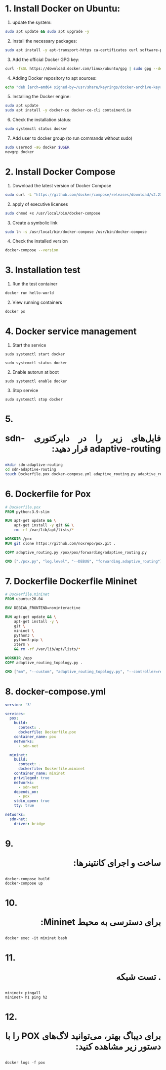 # 1. Install Docker on Ubuntu:


1. update the system:
```bash
sudo apt update && sudo apt upgrade -y
```

2. Install the necessary packages:
```bash
sudo apt install -y apt-transport-https ca-certificates curl software-properties-common
```

3. Add the official Docker GPG key:
```bash
curl -fsSL https://download.docker.com/linux/ubuntu/gpg | sudo gpg --dearmor -o /usr/share/keyrings/docker-archive-keyring.gpg
```

4. Adding Docker repository to apt sources:
```bash
echo "deb [arch=amd64 signed-by=/usr/share/keyrings/docker-archive-keyring.gpg] https://download.docker.com/linux/ubuntu $(lsb_release -cs) stable" | sudo tee /etc/apt/sources.list.d/docker.list > /dev/null
```

5. Installing the Docker engine:
```bash
sudo apt update
sudo apt install -y docker-ce docker-ce-cli containerd.io
```

6. Check the installation status:
```bash
sudo systemctl status docker
```


7. Add user to docker group (to run commands without sudo)
```bash
sudo usermod -aG docker $USER
newgrp docker
```

# 2. Install Docker Compose 

1. Download the latest version of Docker Compose
```bash
sudo curl -L "https://github.com/docker/compose/releases/download/v2.23.0/docker-compose-$(uname -s)-$(uname -m)" -o /usr/local/bin/docker-compose
```

2. apply of executive licenses
```bash
sudo chmod +x /usr/local/bin/docker-compose
```

3. Create a symbolic link
```bash
sudo ln -s /usr/local/bin/docker-compose /usr/bin/docker-compose
```

4. Check the installed version
```bash
docker-compose --version
```

# 3. Installation test

1. Run the test container 
```bash
docker run hello-world
```

2. View running containers
```bash
docker ps
```

# 4. Docker service management

1. Start the service
```
sudo systemctl start docker
``` 
```
sudo systemctl status docker
```

2. Enable autorun at boot
```
sudo systemctl enable docker
```

3. Stop service
```
sudo systemctl stop docker
``` 



# 5. <p dir="rtl" align="justify">فایل‌های زیر را در دایرکتوری sdn-adaptive-routing قرار دهید:</p>
```bash
mkdir sdn-adaptive-routing
cd sdn-adaptive-routing
touch Dockerfile.pox docker-compose.yml adaptive_routing.py adaptive_routing_topology.py
```



# 6. Dockerfile for Pox
```dockerfile
# Dockerfile.pox
FROM python:3.9-slim

RUN apt-get update && \
    apt-get install -y git && \
    rm -rf /var/lib/apt/lists/*

WORKDIR /pox
RUN git clone https://github.com/noxrepo/pox.git .

COPY adaptive_routing.py /pox/pox/forwarding/adaptive_routing.py

CMD ["./pox.py", "log.level", "--DEBUG", "forwarding.adaptive_routing"]
```

# 7. Dockerfile Dockerfile Mininet
```dockerfile
# Dockerfile.mininet
FROM ubuntu:20.04

ENV DEBIAN_FRONTEND=noninteractive

RUN apt-get update && \
    apt-get install -y \
    git \
    mininet \
    python3 \
    python3-pip \
    xterm \
    && rm -rf /var/lib/apt/lists/*

WORKDIR /app
COPY adaptive_routing_topology.py .

CMD ["mn", "--custom", "adaptive_routing_topology.py", "--controller=remote,ip=pox,port=6633", "--topo=adaptive"]
```

# 8. docker-compose.yml
```yaml
version: '3'

services:
  pox:
    build:
      context: .
      dockerfile: Dockerfile.pox
    container_name: pox
    networks:
      - sdn-net

  mininet:
    build:
      context: .
      dockerfile: Dockerfile.mininet
    container_name: mininet
    privileged: true
    networks:
      - sdn-net
    depends_on:
      - pox
    stdin_open: true
    tty: true

networks:
  sdn-net:
    driver: bridge
```

# 9. <p dir="rtl" align="justify">ساخت و اجرای کانتینرها:</p>
```
docker-compose build
docker-compose up
```

# 10. <p dir="rtl" align="justify">برای دسترسی به محیط Mininet:</p>
```
docker exec -it mininet bash
```

# 11. <p dir="rtl" align="justify">. تست شبکه</p>
```
mininet> pingall
mininet> h1 ping h2
```

# 12. <p dir="rtl" align="justify">برای دیباگ بهتر، می‌توانید لاگ‌های POX را با دستور زیر مشاهده کنید:</p>
```
docker logs -f pox
```
